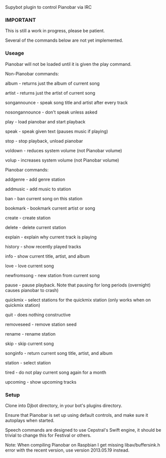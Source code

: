Supybot plugin to control Pianobar via IRC

### IMPORTANT ###
This is still a work in progress, please be patient.

Several of the commands below are not yet implemented.

### Useage ###
Pianobar will not be loaded until it is given the play command.

Non-Pianobar commands:

album - returns just the album of current song

artist - returns just the artist of current song

songannounce - speak song title and artist after every track

nosongannounce - don't speak unless asked

play - load pianobar and start playback

speak - speak given text (pauses music if playing)

stop - stop playback, unload pianobar

voldown - reduces system volume (not Pianobar volume)

volup - increases system volume (not Pianobar volume)



Pianobar commands:

addgenre - add genre station 

addmusic - add music to station

ban - ban current song on this station

bookmark - bookmark current artist or song

create - create station

delete - delete current station

explain - explain why current track is playing

history - show recently played tracks

info - show current title, artist, and album

love - love current song

newfromsong - new station from current song

pause - pause playback. Note that pausing for long periods (overnight) causes pianobar to crash)

quickmix - select stations for the quickmix station (only works when on quickmix station)

quit - does nothing constructive

removeseed - remove station seed

rename - rename station

skip - skip current song

songinfo - return current song title, artist, and album

station - select station

tired - do not play current song again for a month

upcoming - show upcoming tracks

### Setup ###
Clone into Djbot directory, in your bot's plugins directory.

Ensure that Pianobar is set up using default controls, and make sure it autoplays when started.

Speech commands are designed to use Cepstral's Swift engine, it should be trivial to change this for Festival or others.

Note: When compiling Pianobar on Raspbian I get missing libav/buffersink.h error with the recent version, use version 2013.05.19 instead.

